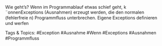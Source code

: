 Wie geht’s?
Wenn im Programmablauf etwas schief geht, k ¨onnenExceptions
(Ausnahmen) erzeugt werden, die den normalen (fehlerfreie n) Programmﬂuss
unterbrechen.
Eigene Exceptions deﬁnieren und werfen

   Tags & Topics:
   #Exception
   #Ausnahme
   #Wenn
   #Exceptions
   #Ausnahmen
   #Programmﬂuss